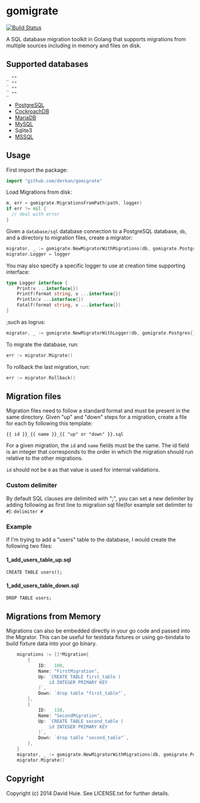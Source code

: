 # gomigrate

[![Build Status](https://travis-ci.org/derkan/gomigrate.svg?branch=master)](https://travis-ci.org/derkan/gomigrate)

A SQL database migration toolkit in Golang that supports migrations from multiple sources including in memory and files on disk.

## Supported databases

    _ ""
    _ ""
    _ ""
    _ ""

- [PostgreSQL](github.com/lib/pq)
- [CockroachDB](github.com/lib/pq)
- [MariaDB](github.com/mattn/go-sqlite3)
- [MySQL](github.com/go-sql-driver/mysql)
- Sqlite3
- [MSSQL](github.com/denisenkom/go-mssqldb)

## Usage

First import the package:

```go
import "github.com/derkan/gomigrate"
```

Load Migrations from disk:

```go
m, err = gomigrate.MigrationsFromPath(path, logger)
if err != nil {
  // deal with error
}
```

Given a `database/sql` database connection to a PostgreSQL database, `db`,
and a directory to migration files, create a migrator:

```go
migrator, _ := gomigrate.NewMigratorWithMigrations(db, gomigrate.Postgres{}, m)
migrator.Logger = logger
```

You may also specify a specific logger to use at creation time supporting interface:

```go
type Logger interface {
	Print(v ...interface{})
	Printf(format string, v ...interface{})
	Println(v ...interface{})
	Fatalf(format string, v ...interface{})
}
```

;such as logrus:

```go
migrator, _ := gomigrate.NewMigratorWithLogger(db, gomigrate.Postgres{}, m, logrus.New())
```

To migrate the database, run:

```go
err := migrator.Migrate()
```

To rollback the last migration, run:

```go
err := migrator.Rollback()
```

## Migration files

Migration files need to follow a standard format and must be present
in the same directory. Given "up" and "down" steps for a migration,
create a file for each by following this template:

```
{{ id }}_{{ name }}_{{ "up" or "down" }}.sql
```

For a given migration, the `id` and `name` fields must be the same.
The id field is an integer that corresponds to the order in which
the migration should run relative to the other migrations.

`id` should not be `0` as that value is used for internal validations.

### Custom delimiter

By default SQL clauses are delimited with ";", you can set a new delimiter
by adding following as first line to migration sql file(for example set
delimiter to `#`):
`delimiter #`

### Example

If I'm trying to add a "users" table to the database, I would create
the following two files:

#### 1_add_users_table_up.sql

```
CREATE TABLE users();
```

#### 1_add_users_table_down.sql

```
DROP TABLE users;
```

## Migrations from Memory

Migrations can also be embedded directly in your go code and passed into the Migrator. This can be useful for testdata fixtures or using go-bindata to build fixture data into your go binary.

```go
	migrations := []*Migration{
		{
			ID:   100,
			Name: "FirstMigration",
			Up: `CREATE TABLE first_table (
				id INTEGER PRIMARY KEY
			)`,
			Down: `drop table "first_table"`,
		},
		{
			ID:   110,
			Name: "SecondMigration",
			Up: `CREATE TABLE second_table (
				id INTEGER PRIMARY KEY
			)`,
			Down: `drop table "second_table"`,
		},
	}
	migrator, _ := gomigrate.NewMigratorWithMigrations(db, gomigrate.Postgres{}, migrations)
	migrator.Migrate()
```

## Copyright

Copyright (c) 2014 David Huie. See LICENSE.txt for further details.
